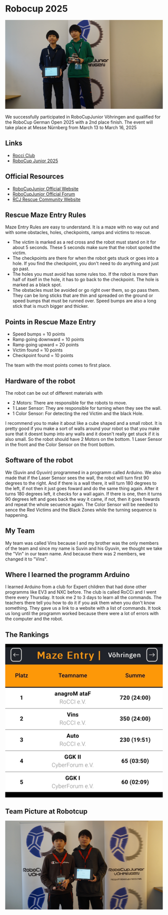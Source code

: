 # Robocup 2025

![Robocup Finale 2025](images/Robotcup_Team_Picture.png)

We successfully participated in RoboCupJunior Vöhringen and qualified for the RoboCup German Open 2025 with a 2nd place finish.
The event will take place at Messe Nürnberg from March 13 to March 16, 2025

## Links

- [Rocci Club](https://rocci.net/index.php/unterricht)
- [RoboCup Junior 2025](https://junior.robocup.de/rescue/)

## Official Resources

- [RoboCupJunior Official Website](https://junior.robocup.org/)
- [RoboCupJunior Official Forum](https://junior.forum.robocup.org/)
- [RCJ Rescue Community Website](https://rescue.rcj.cloud)

## Rescue Maze Entry Rules 

Maze Entry Rules are easy to understand. It is a maze with no way out and with some obstacles, holes, checkpoints, ramps and victims to rescue. 

- The victim is marked as a red cross and the robot must stand on it for about 5 seconds. These 5 seconds make sure that the robot spoted the victim.
- The checkpoints are there for when the robot gets stuck or goes into a hole. If you find the checkpoint, you don't need to do anything and just go past.
- The holes you must avoid has some rules too. If the robot is more than half of itself in the hole, it has to go back to the checkpoint. The hole is marked as a black spot.
- The obstacles must be avoided or go right over them, so go pass them. They can be long sticks that are thin and spreaded on the ground or speed bumps that must be runned over. Speed bumps are also a long stick that is much bigger and thicker.

## Points in Rescue Maze Entry

- Speed bumps = 10 points
- Ramp going downward = 10 points
- Ramp going upward = 20 points
- Victim found = 10 points
- Checkpoint found = 10 points

The team with the most points comes to first place. 

## Hardware of the robot

The robot can be out of different materials with 

- 2 Motors: There are responsible for the robots to move.
- 1 Laser Sensor: They are responsible for turning when they see the wall.
- 1 Color Sensor: For detecting the red Victim and the black Hole.

I recommend you to make it about like a cube shaped and a small robot. It is pretty good if you make a sort of walls around your robot so that you make sure that it doesnt bump into any walls and it doesn't really get stuck if it is also small. So the robot should have 2 Motors on the bottom. 1 Laser Sensor in the front and the Color Sensor on the front bottom. 

## Software of the robot

We (Suvin and Gyuvin) programmed in a programm called Arduino. We also made that if the Laser Sensor sees the wall, the robot will turn first 90 degrees to the right. And if there is a wall there, it will turn 180 degrees to the left, if not then it just goes foward and do the same thing again. After it turns 180 degrees left, it checks for a wall again. If there is one, then it turns 90 degrees left and goes back the way it came, if not, then it goes fowards and repeat the whole secuence again. The Color Sensor will be needed to sence the Red Victims and the Black Zones while the turning sequence is happening. 

## My Team

My team was called Vins because I and my brother was the only members of the team and since my name is Suvin and his Gyuvin, we thought we take the "Vin" in our team name. And because there was 2 members, we changed it to "Vins".

## Where I learned the programm Arduino

I learned Arduino from a club for Expert children that had done other programms like EV3 and NXC before. The club is called RoCCi and I went there every Thursday. It took me 2 to 3 days to learn all the commands. The teachers there tell you how to do it if you ask them when you don't know something. They gave us a link to a website with a list of commands. It took us long until the programm worked because there were a lot of errors with the computer and the robot.  

## The Rankings

![Robocup_Rankings_2025](images/Robocup_Rankings_2025.jpg)

## Team Picture at Robotcup

![Robocup_Team_Picture_2025](images/Robocup_Team_Picture_2025.png)
